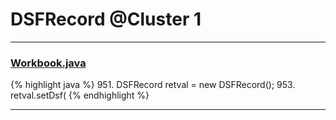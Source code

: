 # DSFRecord @Cluster 1

***

### [Workbook.java](https://searchcode.com/codesearch/view/15642358/)
{% highlight java %}
951. DSFRecord retval = new DSFRecord();
953. retval.setDsf(
{% endhighlight %}

***

